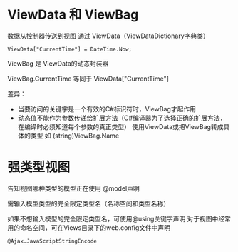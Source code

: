 # ViewData 和 ViewBag
数据从控制器传送到视图 通过 ViewData（ViewDataDictionary字典类）

`ViewData["CurrentTime"] = DateTime.Now;`

ViewBag 是 ViewData的动态封装器

ViewBag.CurrentTime 等同于 ViewData["CurrentTime"]

差异：
- 当要访问的关键字是一个有效的C#标识符时，ViewBag才起作用
- 动态值不能作为参数传递给扩展方法（C#编译器为了选择正确的扩展方法，在编译时必须知道每个参数的真正类型） 使用ViewData或把ViewBag转成具体的类型 如 (string)ViewBag.Name

# 强类型视图

告知视图哪种类型的模型正在使用 @model声明  

需输入模型类型的完全限定类型名（名称空间和类型名称）

如果不想输入模型的完全限定类型名，可使用@using关键字声明
对于视图中经常用的命名空间，可在Views目录下的web.config文件中声明

`@Ajax.JavaScriptStringEncode`